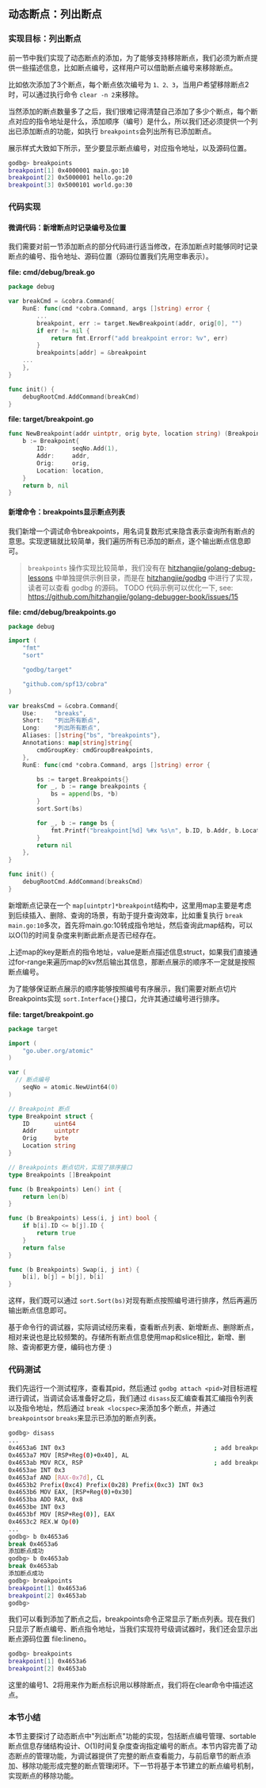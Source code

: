 ## 动态断点：列出断点

### 实现目标：列出断点

前一节中我们实现了动态断点的添加，为了能够支持移除断点，我们必须为断点提供一些描述信息，比如断点编号，这样用户可以借助断点编号来移除断点。

比如依次添加了3个断点，每个断点依次编号为 `1、2、3`，当用户希望移除断点2时，可以通过执行命令 `clear -n 2`来移除。

当然添加的断点数量多了之后，我们很难记得清楚自己添加了多少个断点，每个断点对应的指令地址是什么，添加顺序（编号）是什么，所以我们还必须提供一个列出已添加断点的功能，如执行 `breakpoints`会列出所有已添加断点。

展示样式大致如下所示，至少要显示断点编号，对应指令地址，以及源码位置。

```bash
godbg> breakpoints
breakpoint[1] 0x4000001 main.go:10
breakpoint[2] 0x5000001 hello.go:20
breakpoint[3] 0x5000101 world.go:30
```

### 代码实现

#### 微调代码：新增断点时记录编号及位置

我们需要对前一节添加断点的部分代码进行适当修改，在添加断点时能够同时记录断点的编号、指令地址、源码位置（源码位置我们先用空串表示）。

**file: cmd/debug/break.go**

```go
package debug

var breakCmd = &cobra.Command{
    RunE: func(cmd *cobra.Command, args []string) error {
        ...
        breakpoint, err := target.NewBreakpoint(addr, orig[0], "")
        if err != nil {
            return fmt.Errorf("add breakpoint error: %v", err)
        }
        breakpoints[addr] = &breakpoint
    ...
    },
}

func init() {
    debugRootCmd.AddCommand(breakCmd)
}
```

**file: target/breakpoint.go**

```go
func NewBreakpoint(addr uintptr, orig byte, location string) (Breakpoint, error) {
    b := Breakpoint{
        ID:       seqNo.Add(1),
        Addr:     addr,
        Orig:     orig,
        Location: location,
    }
    return b, nil
}
```

#### 新增命令：breakpoints显示断点列表

我们新增一个调试命令breakpoints，用名词复数形式来隐含表示查询所有断点的意思。实现逻辑就比较简单，我们遍历所有已添加的断点，逐个输出断点信息即可。

> `breakpoints` 操作实现比较简单，我们没有在 [hitzhangjie/golang-debug-lessons](https://github.com/hitzhangjie/golang-debug-lessons) 中单独提供示例目录，而是在 [hitzhangjie/godbg](https://github.com/hitzhangjie/godbg) 中进行了实现，读者可以查看 godbg 的源码。
> TODO 代码示例可以优化一下, see: https://github.com/hitzhangjie/golang-debugger-book/issues/15

**file: cmd/debug/breakpoints.go**

```go
package debug

import (
    "fmt"
    "sort"

    "godbg/target"

    "github.com/spf13/cobra"
)

var breaksCmd = &cobra.Command{
    Use:     "breaks",
    Short:   "列出所有断点",
    Long:    "列出所有断点",
    Aliases: []string{"bs", "breakpoints"},
    Annotations: map[string]string{
        cmdGroupKey: cmdGroupBreakpoints,
    },
    RunE: func(cmd *cobra.Command, args []string) error {

        bs := target.Breakpoints{}
        for _, b := range breakpoints {
            bs = append(bs, *b)
        }
        sort.Sort(bs)

        for _, b := range bs {
            fmt.Printf("breakpoint[%d] %#x %s\n", b.ID, b.Addr, b.Location)
        }
        return nil
    },
}

func init() {
    debugRootCmd.AddCommand(breaksCmd)
}
```

新增断点记录在一个 `map[uintptr]*breakpoint`结构中，这里用map主要是考虑到后续插入、删除、查询的场景，有助于提升查询效率，比如重复执行 `break main.go:10`多次，首先将main.go:10转成指令地址，然后查询此map结构，可以以O(1)的时间复杂度来判断此断点是否已经存在。

上述map的key是断点的指令地址，value是断点描述信息struct，如果我们直接通过for-range来遍历map的kv然后输出其信息，那断点展示的顺序不一定就是按照断点编号。

为了能够保证断点展示的顺序能够按照编号有序展示，我们需要对断点切片Breakpoints实现 `sort.Interface{}`接口，允许其通过编号进行排序。

**file: target/breakpoint.go**

```go
package target

import (
    "go.uber.org/atomic"
)

var (
  // 断点编号
    seqNo = atomic.NewUint64(0)
)

// Breakpoint 断点
type Breakpoint struct {
    ID       uint64
    Addr     uintptr
    Orig     byte
    Location string
}

// Breakpoints 断点切片，实现了排序接口
type Breakpoints []Breakpoint

func (b Breakpoints) Len() int {
    return len(b)
}

func (b Breakpoints) Less(i, j int) bool {
    if b[i].ID <= b[j].ID {
        return true
    }
    return false
}

func (b Breakpoints) Swap(i, j int) {
    b[i], b[j] = b[j], b[i]
}
```

这样，我们既可以通过 `sort.Sort(bs)`对现有断点按照编号进行排序，然后再遍历输出断点信息即可。

基于命令行的调试器，实际调试经历来看，查看断点列表、新增断点、删除断点，相对来说也是比较频繁的。存储所有断点信息使用map和slice相比，新增、删除、查询都更方便，编码也方便 :)

### 代码测试

我们先运行一个测试程序，查看其pid，然后通过 `godbg attach <pid>`对目标进程进行调试，当调试会话准备好之后，我们通过 `disass`反汇编查看其汇编指令列表以及指令地址，然后通过 `break <locspec>`来添加多个断点，并通过 `breakpoints`or `breaks`来显示已添加的断点列表。

```bash
godbg> disass
...
0x4653a6 INT 0x3                                          ; add breakpoint here
0x4653a7 MOV [RSP+Reg(0)+0x40], AL
0x4653ab MOV RCX, RSP                                     ; add breakpoint here
0x4653ae INT 0x3
0x4653af AND [RAX-0x7d], CL
0x4653b2 Prefix(0xc4) Prefix(0x28) Prefix(0xc3) INT 0x3
0x4653b6 MOV EAX, [RSP+Reg(0)+0x30]
0x4653ba ADD RAX, 0x8
0x4653be INT 0x3
0x4653bf MOV [RSP+Reg(0)], EAX
0x4653c2 REX.W Op(0)
...
godbg> b 0x4653a6
break 0x4653a6
添加断点成功
godbg> b 0x4653ab
break 0x4653ab
添加断点成功
godbg> breakpoints
breakpoint[1] 0x4653a6 
breakpoint[2] 0x4653ab 
godbg> 
```

我们可以看到添加了断点之后，breakpoints命令正常显示了断点列表。现在我们只显示了断点编号、断点指令地址，当我们实现符号级调试器时，我们还会显示出断点源码位置 file:lineno。

```bash
godbg> breakpoints
breakpoint[1] 0x4653a6 
breakpoint[2] 0x4653ab 
```

这里的编号1、2将用来作为断点标识用以移除断点，我们将在clear命令中描述这点。

### 本节小结

本节主要探讨了动态断点中"列出断点"功能的实现，包括断点编号管理、sortable断点信息存储结构设计、O(1)时间复杂度查询指定编号的断点。本节内容完善了动态断点的管理功能，为调试器提供了完整的断点查看能力，与前后章节的断点添加、移除功能形成完整的断点管理闭环。下一节将基于本节建立的断点编号机制，实现断点的移除功能。
